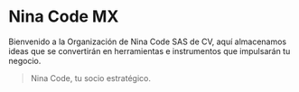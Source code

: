 # Nina Code MX

Bienvenido a la Organización de Nina Code SAS de CV, aquí almacenamos ideas que se convertirán en herramientas e instrumentos que impulsarán tu negocio.

> Nina Code, tu socio estratégico.
